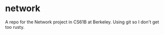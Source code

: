 network
=======

A repo for the Network project in CS61B at Berkeley. Using git so I don't get too rusty.